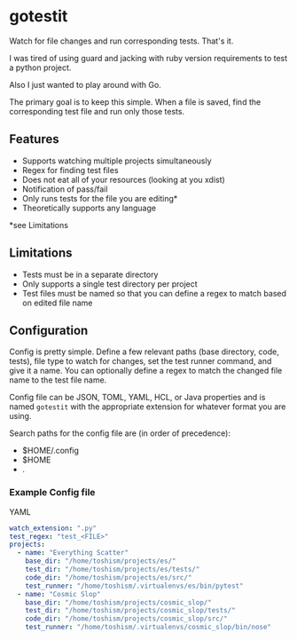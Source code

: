 # gotestit
Watch for file changes and run corresponding tests. That's it.

I was tired of using guard and jacking with ruby version requirements to test a
python project.

Also I just wanted to play around with Go.

The primary goal is to keep this simple. When a file is saved, find the
corresponding test file and run only those tests.

## Features
* Supports watching multiple projects simultaneously
* Regex for finding test files
* Does not eat all of your resources (looking at you xdist)
* Notification of pass/fail
* Only runs tests for the file you are editing*
* Theoretically supports any language

*see Limitations

## Limitations
* Tests must be in a separate directory
* Only supports a single test directory per project
* Test files must be named so that you can define a regex to match based on edited file name

## Configuration
Config is pretty simple. Define a few relevant paths (base directory, code,
tests), file type to watch for changes, set the test runner command, and give it
a name. You can optionally define a regex to match the changed file name to the
test file name.

Config file can be JSON, TOML, YAML, HCL, or Java properties and is named `gotestit` 
with the appropriate extension for whatever format you are using.

Search paths for the config file are (in order of precedence):
* $HOME/.config
* $HOME
* .

### Example Config file
YAML
```yaml
watch_extension: ".py"
test_regex: "test_<FILE>"
projects:
  - name: "Everything Scatter"
    base_dir: "/home/toshism/projects/es/"
    test_dir: "/home/toshism/projects/es/tests/"
    code_dir: "/home/toshism/projects/es/src/"
    test_runner: "/home/toshism/.virtualenvs/es/bin/pytest"
  - name: "Cosmic Slop"
    base_dir: "/home/toshism/projects/cosmic_slop/"
    test_dir: "/home/toshism/projects/cosmic_slop/tests/"
    code_dir: "/home/toshism/projects/cosmic_slop/src/"
    test_runner: "/home/toshism/.virtualenvs/cosmic_slop/bin/nose"
```
